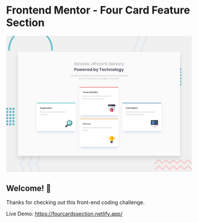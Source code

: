 # Frontend Mentor - Four Card Feature Section

![Design preview for the Four card feature section coding challenge](./design/desktop-preview.jpg)

## Welcome! 👋

Thanks for checking out this front-end coding challenge. 

Live Demo: https://fourcardssection.netlify.app/